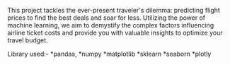 This project tackles the ever-present traveler's dilemma: predicting flight prices to find the best deals and soar for less. 
Utilizing the power of machine learning, we aim to demystify the complex factors influencing airline ticket costs and provide you with valuable insights to optimize your travel budget.

Library used:-
*pandas,
*numpy
*matplotlib
*sklearn
*seaborn
*plotly

